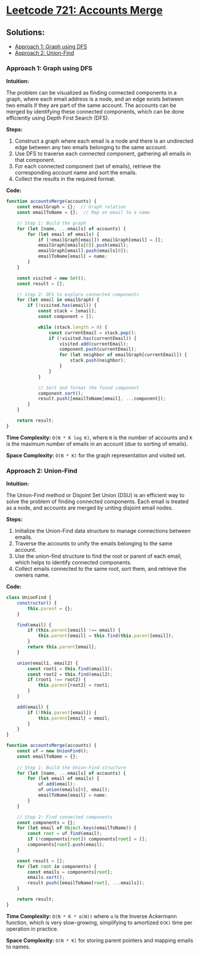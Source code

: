 # [Leetcode 721: Accounts Merge](https://leetcode.com/problems/accounts-merge/)

## Solutions:
- [Approach 1: Graph using DFS](#approach-1-graph-using-dfs)
- [Approach 2: Union-Find](#approach-2-union-find)

### Approach 1: Graph using DFS

**Intuition:**

The problem can be visualized as finding connected components in a graph, where each email address is a node, and an edge exists between two emails if they are part of the same account. The accounts can be merged by identifying these connected components, which can be done efficiently using Depth First Search (DFS).

**Steps:**
1. Construct a graph where each email is a node and there is an undirected edge between any two emails belonging to the same account.
2. Use DFS to traverse each connected component, gathering all emails in that component.
3. For each connected component (set of emails), retrieve the corresponding account name and sort the emails.
4. Collect the results in the required format.

**Code:**

```javascript
function accountsMerge(accounts) {
    const emailGraph = {};  // Graph relation
    const emailToName = {};  // Map an email to a name

    // Step 1: Build the graph
    for (let [name, ...emails] of accounts) {
        for (let email of emails) {
            if (!emailGraph[email]) emailGraph[email] = [];
            emailGraph[emails[0]].push(email);
            emailGraph[email].push(emails[0]);
            emailToName[email] = name;
        }
    }

    const visited = new Set();
    const result = [];

    // Step 2: DFS to explore connected components
    for (let email in emailGraph) {
        if (!visited.has(email)) {
            const stack = [email];
            const component = [];

            while (stack.length > 0) {
                const currentEmail = stack.pop();
                if (!visited.has(currentEmail)) {
                    visited.add(currentEmail);
                    component.push(currentEmail);
                    for (let neighbor of emailGraph[currentEmail]) {
                        stack.push(neighbor);
                    }
                }
            }

            // Sort and format the found component
            component.sort();
            result.push([emailToName[email], ...component]);
        }
    }

    return result;
}
```

**Time Complexity:** `O(N * K log K)`, where `N` is the number of accounts and `K` is the maximum number of emails in an account (due to sorting of emails).

**Space Complexity:** `O(N * K)` for the graph representation and visited set.

### Approach 2: Union-Find

**Intuition:**

The Union-Find method or Disjoint Set Union (DSU) is an efficient way to solve the problem of finding connected components. Each email is treated as a node, and accounts are merged by uniting disjoint email nodes.

**Steps:**
1. Initialize the Union-Find data structure to manage connections between emails.
2. Traverse the accounts to unify the emails belonging to the same account.
3. Use the union-find structure to find the root or parent of each email, which helps to identify connected components.
4. Collect emails connected to the same root, sort them, and retrieve the owners name.

**Code:**

```javascript
class UnionFind {
    constructor() {
        this.parent = {};
    }

    find(email) {
        if (this.parent[email] !== email) {
            this.parent[email] = this.find(this.parent[email]);
        }
        return this.parent[email];
    }

    union(email1, email2) {
        const root1 = this.find(email1);
        const root2 = this.find(email2);
        if (root1 !== root2) {
            this.parent[root2] = root1;
        }
    }

    add(email) {
        if (!this.parent[email]) {
            this.parent[email] = email;
        }
    }
}

function accountsMerge(accounts) {
    const uf = new UnionFind();
    const emailToName = {};
    
    // Step 1: Build the Union-Find structure
    for (let [name, ...emails] of accounts) {
        for (let email of emails) {
            uf.add(email);
            uf.union(emails[0], email);
            emailToName[email] = name;
        }
    }

    // Step 2: Find connected components
    const components = {};
    for (let email of Object.keys(emailToName)) {
        const root = uf.find(email);
        if (!components[root]) components[root] = [];
        components[root].push(email);
    }

    const result = [];
    for (let root in components) {
        const emails = components[root];
        emails.sort();
        result.push([emailToName[root], ...emails]);
    }

    return result;
}
```

**Time Complexity:** `O(N * K * α(N))` where `α` is the Inverse Ackermann function, which is very slow-growing, simplifying to amortized `O(K)` time per operation in practice.

**Space Complexity:** `O(N * K)` for storing parent pointers and mapping emails to names.

